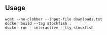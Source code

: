Usage
-----

```
wget --no-clobber --input-file downloads.txt
docker build --tag stockfish .
docker run --interactive --tty stockfish
```
